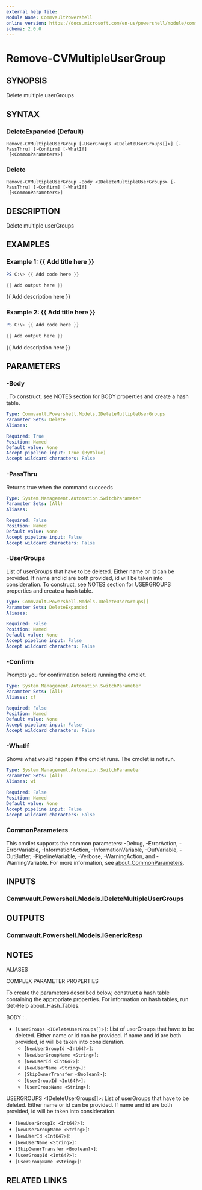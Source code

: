 ```yaml
---
external help file:
Module Name: CommvaultPowershell
online version: https://docs.microsoft.com/en-us/powershell/module/commvaultpowershell/remove-cvmultipleusergroup
schema: 2.0.0
---
```


# Remove-CVMultipleUserGroup

## SYNOPSIS
Delete multiple userGroups

## SYNTAX

### DeleteExpanded (Default)
```
Remove-CVMultipleUserGroup [-UserGroups <IDeleteUserGroups[]>] [-PassThru] [-Confirm] [-WhatIf]
 [<CommonParameters>]
```

### Delete
```
Remove-CVMultipleUserGroup -Body <IDeleteMultipleUserGroups> [-PassThru] [-Confirm] [-WhatIf]
 [<CommonParameters>]
```

## DESCRIPTION
Delete multiple userGroups

## EXAMPLES

### Example 1: {{ Add title here }}
```powershell
PS C:\> {{ Add code here }}

{{ Add output here }}
```

{{ Add description here }}

### Example 2: {{ Add title here }}
```powershell
PS C:\> {{ Add code here }}

{{ Add output here }}
```

{{ Add description here }}

## PARAMETERS

### -Body
.
To construct, see NOTES section for BODY properties and create a hash table.

```yaml
Type: Commvault.Powershell.Models.IDeleteMultipleUserGroups
Parameter Sets: Delete
Aliases:

Required: True
Position: Named
Default value: None
Accept pipeline input: True (ByValue)
Accept wildcard characters: False
```

### -PassThru
Returns true when the command succeeds

```yaml
Type: System.Management.Automation.SwitchParameter
Parameter Sets: (All)
Aliases:

Required: False
Position: Named
Default value: None
Accept pipeline input: False
Accept wildcard characters: False
```

### -UserGroups
List of userGroups that have to be deleted.
Either name or id can be provided.
If name and id are both provided, id will be taken into consideration.
To construct, see NOTES section for USERGROUPS properties and create a hash table.

```yaml
Type: Commvault.Powershell.Models.IDeleteUserGroups[]
Parameter Sets: DeleteExpanded
Aliases:

Required: False
Position: Named
Default value: None
Accept pipeline input: False
Accept wildcard characters: False
```

### -Confirm
Prompts you for confirmation before running the cmdlet.

```yaml
Type: System.Management.Automation.SwitchParameter
Parameter Sets: (All)
Aliases: cf

Required: False
Position: Named
Default value: None
Accept pipeline input: False
Accept wildcard characters: False
```

### -WhatIf
Shows what would happen if the cmdlet runs.
The cmdlet is not run.

```yaml
Type: System.Management.Automation.SwitchParameter
Parameter Sets: (All)
Aliases: wi

Required: False
Position: Named
Default value: None
Accept pipeline input: False
Accept wildcard characters: False
```

### CommonParameters
This cmdlet supports the common parameters: -Debug, -ErrorAction, -ErrorVariable, -InformationAction, -InformationVariable, -OutVariable, -OutBuffer, -PipelineVariable, -Verbose, -WarningAction, and -WarningVariable. For more information, see [about_CommonParameters](http://go.microsoft.com/fwlink/?LinkID=113216).

## INPUTS

### Commvault.Powershell.Models.IDeleteMultipleUserGroups

## OUTPUTS

### Commvault.Powershell.Models.IGenericResp

## NOTES

ALIASES

COMPLEX PARAMETER PROPERTIES

To create the parameters described below, construct a hash table containing the appropriate properties. For information on hash tables, run Get-Help about_Hash_Tables.


BODY <IDeleteMultipleUserGroups>: .
  - `[UserGroups <IDeleteUserGroups[]>]`: List of userGroups that have to be deleted. Either name or id can be provided. If name and id are both provided, id will be taken into consideration.
    - `[NewUserGroupId <Int64?>]`: 
    - `[NewUserGroupName <String>]`: 
    - `[NewUserId <Int64?>]`: 
    - `[NewUserName <String>]`: 
    - `[SkipOwnerTransfer <Boolean?>]`: 
    - `[UserGroupId <Int64?>]`: 
    - `[UserGroupName <String>]`: 

USERGROUPS <IDeleteUserGroups[]>: List of userGroups that have to be deleted. Either name or id can be provided. If name and id are both provided, id will be taken into consideration.
  - `[NewUserGroupId <Int64?>]`: 
  - `[NewUserGroupName <String>]`: 
  - `[NewUserId <Int64?>]`: 
  - `[NewUserName <String>]`: 
  - `[SkipOwnerTransfer <Boolean?>]`: 
  - `[UserGroupId <Int64?>]`: 
  - `[UserGroupName <String>]`: 

## RELATED LINKS

